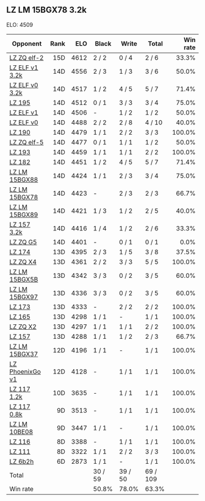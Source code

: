 ## LZ LM 15BGX78 3.2k ##

ELO: 4509

Opponent | Rank | ELO | Black | Write | Total | Win rate
---------|-----:|----:|-------|-------|-------|-------:
[LZ ZQ elf-2](LZ%20ZQ%20elf-2.md) | 15D | 4612 | 2 / 2 | 0 / 4 | 2 / 6 | 33.3%
[LZ ELF v1 3.2k](LZ%20ELF%20v1%203.2k.md) | 14D | 4556 | 2 / 3 | 1 / 3 | 3 / 6 | 50.0%
[LZ ELF v0 3.2k](LZ%20ELF%20v0%203.2k.md) | 14D | 4517 | 1 / 2 | 4 / 5 | 5 / 7 | 71.4%
[LZ 195](LZ%20195.md) | 14D | 4512 | 0 / 1 | 3 / 3 | 3 / 4 | 75.0%
[LZ ELF v1](LZ%20ELF%20v1.md) | 14D | 4506 | - | 1 / 2 | 1 / 2 | 50.0%
[LZ ELF v0](LZ%20ELF%20v0.md) | 14D | 4488 | 2 / 2 | 2 / 8 | 4 / 10 | 40.0%
[LZ 190](LZ%20190.md) | 14D | 4479 | 1 / 1 | 2 / 2 | 3 / 3 | 100.0%
[LZ ZQ elf-5](LZ%20ZQ%20elf-5.md) | 14D | 4477 | 0 / 1 | 1 / 1 | 1 / 2 | 50.0%
[LZ 193](LZ%20193.md) | 14D | 4459 | 1 / 1 | 1 / 1 | 2 / 2 | 100.0%
[LZ 182](LZ%20182.md) | 14D | 4451 | 1 / 2 | 4 / 5 | 5 / 7 | 71.4%
[LZ LM 15BGX88](LZ%20LM%2015BGX88.md) | 14D | 4424 | 1 / 1 | 2 / 3 | 3 / 4 | 75.0%
[LZ LM 15BGX78](LZ%20LM%2015BGX78.md) | 14D | 4423 | - | 2 / 3 | 2 / 3 | 66.7%
[LZ LM 15BGX89](LZ%20LM%2015BGX89.md) | 14D | 4421 | 1 / 3 | 1 / 2 | 2 / 5 | 40.0%
[LZ 157 3.2k](LZ%20157%203.2k.md) | 14D | 4416 | 1 / 4 | 1 / 2 | 2 / 6 | 33.3%
[LZ ZQ G5](LZ%20ZQ%20G5.md) | 14D | 4401 | - | 0 / 1 | 0 / 1 | 0.0%
[LZ 174](LZ%20174.md) | 13D | 4395 | 2 / 3 | 1 / 5 | 3 / 8 | 37.5%
[LZ ZQ X4](LZ%20ZQ%20X4.md) | 13D | 4361 | 2 / 2 | 3 / 3 | 5 / 5 | 100.0%
[LZ LM 15BGX5B](LZ%20LM%2015BGX5B.md) | 13D | 4342 | 3 / 3 | 0 / 2 | 3 / 5 | 60.0%
[LZ LM 15BGX97](LZ%20LM%2015BGX97.md) | 13D | 4336 | 3 / 3 | 0 / 2 | 3 / 5 | 60.0%
[LZ 173](LZ%20173.md) | 13D | 4333 | - | 2 / 2 | 2 / 2 | 100.0%
[LZ 165](LZ%20165.md) | 13D | 4298 | 1 / 1 | - | 1 / 1 | 100.0%
[LZ ZQ X2](LZ%20ZQ%20X2.md) | 13D | 4297 | 1 / 1 | 1 / 1 | 2 / 2 | 100.0%
[LZ 157](LZ%20157.md) | 13D | 4288 | 1 / 1 | 1 / 2 | 2 / 3 | 66.7%
[LZ LM 15BGX37](LZ%20LM%2015BGX37.md) | 12D | 4196 | 1 / 1 | - | 1 / 1 | 100.0%
[LZ PhoenixGo v1](LZ%20PhoenixGo%20v1.md) | 12D | 4128 | - | 1 / 1 | 1 / 1 | 100.0%
[LZ 117 1.2k](LZ%20117%201.2k.md) | 10D | 3635 | - | 1 / 1 | 1 / 1 | 100.0%
[LZ 117 0.8k](LZ%20117%200.8k.md) | 9D | 3513 | - | 1 / 1 | 1 / 1 | 100.0%
[LZ LM 10BE08](LZ%20LM%2010BE08.md) | 9D | 3447 | 1 / 1 | - | 1 / 1 | 100.0%
[LZ 116](LZ%20116.md) | 8D | 3388 | - | 1 / 1 | 1 / 1 | 100.0%
[LZ 111](LZ%20111.md) | 8D | 3322 | 1 / 1 | 2 / 2 | 3 / 3 | 100.0%
[LZ 6b2h](LZ%206b2h.md) | 6D | 2873 | 1 / 1 | - | 1 / 1 | 100.0%
Total | | | 30 / 59 | 39 / 50 | 69 / 109 | 
Win rate| | | 50.8% | 78.0% | 63.3% | 

